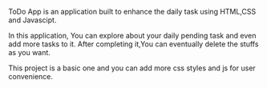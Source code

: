 ToDo App is an application built to enhance the daily task using HTML,CSS and Javascipt.

In this application, You can explore about your daily pending task and even add more tasks to it.
After completing it,You can eventually delete the stuffs as you want.

This project is a basic one and you can add more css styles and js for user convenience.
